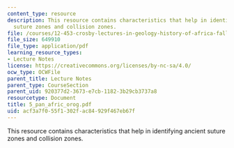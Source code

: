 ```yaml
---
content_type: resource
description: This resource contains characteristics that help in identifying ancient
  suture zones and collision zones.
file: /courses/12-453-crosby-lectures-in-geology-history-of-africa-fall-2005/acf3a7f055f1302fac84929f467eb67f_5_pan_afric_orog.pdf
file_size: 649910
file_type: application/pdf
learning_resource_types:
- Lecture Notes
license: https://creativecommons.org/licenses/by-nc-sa/4.0/
ocw_type: OCWFile
parent_title: Lecture Notes
parent_type: CourseSection
parent_uid: 920377d2-3673-e7cb-1182-3b29cb3737a8
resourcetype: Document
title: 5_pan_afric_orog.pdf
uid: acf3a7f0-55f1-302f-ac84-929f467eb67f
---
```

This resource contains characteristics that help in identifying ancient suture zones and collision zones.